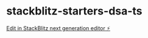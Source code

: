 # stackblitz-starters-dsa-ts

[Edit in StackBlitz next generation editor ⚡️](https://stackblitz.com/~/github.com/chiragthapa777/stackblitz-starters-dsa-ts)